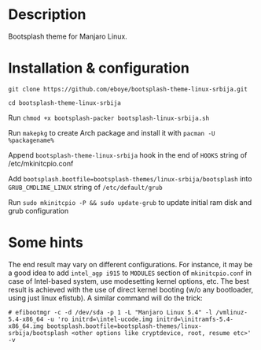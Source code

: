 # Description
Bootsplash theme for Manjaro Linux. 

# Installation & configuration

`git clone https://github.com/eboye/bootsplash-theme-linux-srbija.git`

`cd bootsplash-theme-linux-srbija`

Run `chmod +x bootsplash-packer bootsplash-linux-srbija.sh`

Run `makepkg` to create Arch package and install it with `pacman -U %packagename%`

Append `bootsplash-theme-linux-srbija` hook in the end of `HOOKS` string of /etc/mkinitcpio.conf

Add `bootsplash.bootfile=bootsplash-themes/linux-srbija/bootsplash` into `GRUB_CMDLINE_LINUX` string of `/etc/default/grub`

Run `sudo mkinitcpio -P && sudo update-grub` to update initial ram disk and grub configuration


# Some hints

The end result may vary on different configurations. For instance, it may be a good idea to add `intel_agp i915` to `MODULES` section of `mkinitcpio.conf` in case of Intel-based system, use modesetting kernel options, etc. The best result is achieved with the use of direct kernel booting (w/o any bootloader, using just linux efistub). A similar command will do the trick:

`# efibootmgr -c -d /dev/sda -p 1 -L "Manjaro Linux 5.4" -l /vmlinuz-5.4-x86_64 -u 'ro initrd=\intel-ucode.img initrd=\initramfs-5.4-x86_64.img bootsplash.bootfile=bootsplash-themes/linux-srbija/bootsplash <other options like cryptdevice, root, resume etc>' -v`
